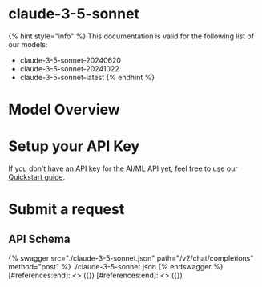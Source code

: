 [#references:start]: <> ({ "template": "openapi" })
[#references:start]: <> ({ "template": "openapi" })
# claude-3-5-sonnet

{% hint style="info" %}
This documentation is valid for the following list of our models:
* claude-3-5-sonnet-20240620
* claude-3-5-sonnet-20241022
* claude-3-5-sonnet-latest
{% endhint %}

# Model Overview


# Setup your API Key
If you don’t have an API key for the AI/ML API yet, feel free to use our [Quickstart guide](https://docs.aimlapi.com/quickstart/setting-up).

# Submit a request
## API Schema
{% swagger src="./claude-3-5-sonnet.json" path="/v2/chat/completions" method="post" %}
./claude-3-5-sonnet.json
{% endswagger %}
[#references:end]: <> ({})
[#references:end]: <> ({})
